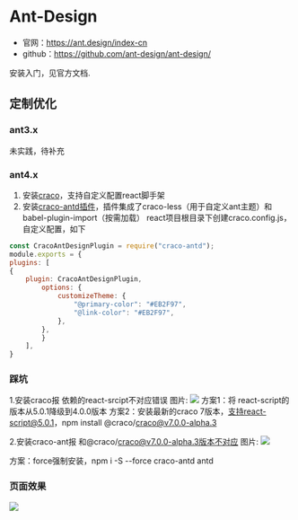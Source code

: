 # Ant-Design

- 官网：https://ant.design/index-cn
- github：https://github.com/ant-design/ant-design/

安装入门，见官方文档.

## 定制优化
### ant3.x
未实践，待补充

### ant4.x

1. 安装[craco](https://github.com/gsoft-inc/craco)，支持自定义配置react脚手架
2. 安装[craco-antd插件](https://github.com/DocSpring/craco-antd)，插件集成了craco-less（用于自定义ant主题）和babel-plugin-import（按需加载）
react项目根目录下创建craco.config.js，自定义配置，如下

```js
const CracoAntDesignPlugin = require("craco-antd");
module.exports = {
plugins: [
{
    plugin: CracoAntDesignPlugin,
        options: {
            customizeTheme: {
                "@primary-color": "#EB2F97",
                "@link-color": "#EB2F97",
            },
        },
        }
    ],
}
```


### 踩坑
1.安装craco报 依赖的react-srcipt不对应错误
图片: ![](https://uploader.shimo.im/f/59z3he5SzaTNLEKD.png!thumbnail?accessToken=eyJhbGciOiJIUzI1NiIsImtpZCI6ImRlZmF1bHQiLCJ0eXAiOiJKV1QifQ.eyJhdWQiOiJhY2Nlc3NfcmVzb3VyY2UiLCJleHAiOjE2NTI1MjEwNzcsImZpbGVHVUlEIjoiMjVxNU15Mk5hWWhKZ0RxRCIsImlhdCI6MTY1MjUyMDc3NywidXNlcklkIjoyMTU3OTUwfQ.B5TdrlLJG9CYKqJ_HGT1krvmQNwliTM9ZVfai0nrU9c)
方案1：将 react-script的版本从5.0.1降级到4.0.0版本
方案2：安装最新的craco 7版本，支持react-script@5.0.1，npm install @craco/craco@v7.0.0-alpha.3

2.安装craco-ant报 和@craco/craco@v7.0.0-alpha.3版本不对应
图片: ![](https://uploader.shimo.im/f/uAFU6ROfzQG5TH7W.png!thumbnail?accessToken=eyJhbGciOiJIUzI1NiIsImtpZCI6ImRlZmF1bHQiLCJ0eXAiOiJKV1QifQ.eyJhdWQiOiJhY2Nlc3NfcmVzb3VyY2UiLCJleHAiOjE2NTI1MjEwNzcsImZpbGVHVUlEIjoiMjVxNU15Mk5hWWhKZ0RxRCIsImlhdCI6MTY1MjUyMDc3NywidXNlcklkIjoyMTU3OTUwfQ.B5TdrlLJG9CYKqJ_HGT1krvmQNwliTM9ZVfai0nrU9c)

方案：force强制安装，npm i -S --force craco-antd antd

### 页面效果
![](https://gitee.com/chan21252/filebed/raw/master/images/2022/5/antd-theme-demo-jam2cexsi5.jpg)
